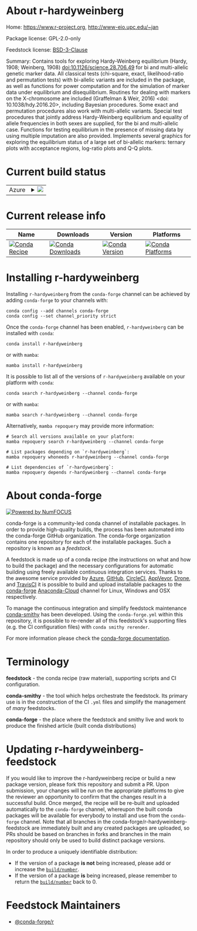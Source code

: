 About r-hardyweinberg
=====================

Home: https://www.r-project.org, http://www-eio.upc.edu/~jan

Package license: GPL-2.0-only

Feedstock license: [BSD-3-Clause](https://github.com/conda-forge/r-hardyweinberg-feedstock/blob/main/LICENSE.txt)

Summary: Contains tools for exploring Hardy-Weinberg equilibrium (Hardy, 1908;  Weinberg, 1908) <doi:10.1126/science.28.706.49> for bi and multi-allelic genetic marker data. All classical tests (chi-square, exact, likelihood-ratio and permutation tests) with bi-allelic variants are included in the package, as well as functions for power computation and for the simulation of marker data under equilibrium and disequilibrium. Routines for dealing with markers on the X-chromosome are included (Graffelman & Weir, 2016) <doi: 10.1038/hdy.2016.20>, including Bayesian procedures. Some exact and permutation procedures also work with multi-allelic variants. Special test procedures that jointly address Hardy-Weinberg equilibrium and equality of allele frequencies in both sexes are supplied, for the bi and multi-allelic case. Functions for testing equilibrium in the presence of missing data by using multiple imputation are also provided. Implements several graphics for exploring the equilibrium status of a large set of bi-allelic markers: ternary plots with acceptance regions, log-ratio plots and Q-Q plots.

Current build status
====================


<table>
    
  <tr>
    <td>Azure</td>
    <td>
      <details>
        <summary>
          <a href="https://dev.azure.com/conda-forge/feedstock-builds/_build/latest?definitionId=9688&branchName=main">
            <img src="https://dev.azure.com/conda-forge/feedstock-builds/_apis/build/status/r-hardyweinberg-feedstock?branchName=main">
          </a>
        </summary>
        <table>
          <thead><tr><th>Variant</th><th>Status</th></tr></thead>
          <tbody><tr>
              <td>linux_64_r_base4.0</td>
              <td>
                <a href="https://dev.azure.com/conda-forge/feedstock-builds/_build/latest?definitionId=9688&branchName=main">
                  <img src="https://dev.azure.com/conda-forge/feedstock-builds/_apis/build/status/r-hardyweinberg-feedstock?branchName=main&jobName=linux&configuration=linux_64_r_base4.0" alt="variant">
                </a>
              </td>
            </tr><tr>
              <td>linux_64_r_base4.1</td>
              <td>
                <a href="https://dev.azure.com/conda-forge/feedstock-builds/_build/latest?definitionId=9688&branchName=main">
                  <img src="https://dev.azure.com/conda-forge/feedstock-builds/_apis/build/status/r-hardyweinberg-feedstock?branchName=main&jobName=linux&configuration=linux_64_r_base4.1" alt="variant">
                </a>
              </td>
            </tr><tr>
              <td>osx_64_r_base4.0</td>
              <td>
                <a href="https://dev.azure.com/conda-forge/feedstock-builds/_build/latest?definitionId=9688&branchName=main">
                  <img src="https://dev.azure.com/conda-forge/feedstock-builds/_apis/build/status/r-hardyweinberg-feedstock?branchName=main&jobName=osx&configuration=osx_64_r_base4.0" alt="variant">
                </a>
              </td>
            </tr><tr>
              <td>osx_64_r_base4.1</td>
              <td>
                <a href="https://dev.azure.com/conda-forge/feedstock-builds/_build/latest?definitionId=9688&branchName=main">
                  <img src="https://dev.azure.com/conda-forge/feedstock-builds/_apis/build/status/r-hardyweinberg-feedstock?branchName=main&jobName=osx&configuration=osx_64_r_base4.1" alt="variant">
                </a>
              </td>
            </tr><tr>
              <td>win_64_r_base4.0</td>
              <td>
                <a href="https://dev.azure.com/conda-forge/feedstock-builds/_build/latest?definitionId=9688&branchName=main">
                  <img src="https://dev.azure.com/conda-forge/feedstock-builds/_apis/build/status/r-hardyweinberg-feedstock?branchName=main&jobName=win&configuration=win_64_r_base4.0" alt="variant">
                </a>
              </td>
            </tr><tr>
              <td>win_64_r_base4.1</td>
              <td>
                <a href="https://dev.azure.com/conda-forge/feedstock-builds/_build/latest?definitionId=9688&branchName=main">
                  <img src="https://dev.azure.com/conda-forge/feedstock-builds/_apis/build/status/r-hardyweinberg-feedstock?branchName=main&jobName=win&configuration=win_64_r_base4.1" alt="variant">
                </a>
              </td>
            </tr>
          </tbody>
        </table>
      </details>
    </td>
  </tr>
</table>

Current release info
====================

| Name | Downloads | Version | Platforms |
| --- | --- | --- | --- |
| [![Conda Recipe](https://img.shields.io/badge/recipe-r--hardyweinberg-green.svg)](https://anaconda.org/conda-forge/r-hardyweinberg) | [![Conda Downloads](https://img.shields.io/conda/dn/conda-forge/r-hardyweinberg.svg)](https://anaconda.org/conda-forge/r-hardyweinberg) | [![Conda Version](https://img.shields.io/conda/vn/conda-forge/r-hardyweinberg.svg)](https://anaconda.org/conda-forge/r-hardyweinberg) | [![Conda Platforms](https://img.shields.io/conda/pn/conda-forge/r-hardyweinberg.svg)](https://anaconda.org/conda-forge/r-hardyweinberg) |

Installing r-hardyweinberg
==========================

Installing `r-hardyweinberg` from the `conda-forge` channel can be achieved by adding `conda-forge` to your channels with:

```
conda config --add channels conda-forge
conda config --set channel_priority strict
```

Once the `conda-forge` channel has been enabled, `r-hardyweinberg` can be installed with `conda`:

```
conda install r-hardyweinberg
```

or with `mamba`:

```
mamba install r-hardyweinberg
```

It is possible to list all of the versions of `r-hardyweinberg` available on your platform with `conda`:

```
conda search r-hardyweinberg --channel conda-forge
```

or with `mamba`:

```
mamba search r-hardyweinberg --channel conda-forge
```

Alternatively, `mamba repoquery` may provide more information:

```
# Search all versions available on your platform:
mamba repoquery search r-hardyweinberg --channel conda-forge

# List packages depending on `r-hardyweinberg`:
mamba repoquery whoneeds r-hardyweinberg --channel conda-forge

# List dependencies of `r-hardyweinberg`:
mamba repoquery depends r-hardyweinberg --channel conda-forge
```


About conda-forge
=================

[![Powered by
NumFOCUS](https://img.shields.io/badge/powered%20by-NumFOCUS-orange.svg?style=flat&colorA=E1523D&colorB=007D8A)](https://numfocus.org)

conda-forge is a community-led conda channel of installable packages.
In order to provide high-quality builds, the process has been automated into the
conda-forge GitHub organization. The conda-forge organization contains one repository
for each of the installable packages. Such a repository is known as a *feedstock*.

A feedstock is made up of a conda recipe (the instructions on what and how to build
the package) and the necessary configurations for automatic building using freely
available continuous integration services. Thanks to the awesome service provided by
[Azure](https://azure.microsoft.com/en-us/services/devops/), [GitHub](https://github.com/),
[CircleCI](https://circleci.com/), [AppVeyor](https://www.appveyor.com/),
[Drone](https://cloud.drone.io/welcome), and [TravisCI](https://travis-ci.com/)
it is possible to build and upload installable packages to the
[conda-forge](https://anaconda.org/conda-forge) [Anaconda-Cloud](https://anaconda.org/)
channel for Linux, Windows and OSX respectively.

To manage the continuous integration and simplify feedstock maintenance
[conda-smithy](https://github.com/conda-forge/conda-smithy) has been developed.
Using the ``conda-forge.yml`` within this repository, it is possible to re-render all of
this feedstock's supporting files (e.g. the CI configuration files) with ``conda smithy rerender``.

For more information please check the [conda-forge documentation](https://conda-forge.org/docs/).

Terminology
===========

**feedstock** - the conda recipe (raw material), supporting scripts and CI configuration.

**conda-smithy** - the tool which helps orchestrate the feedstock.
                   Its primary use is in the construction of the CI ``.yml`` files
                   and simplify the management of *many* feedstocks.

**conda-forge** - the place where the feedstock and smithy live and work to
                  produce the finished article (built conda distributions)


Updating r-hardyweinberg-feedstock
==================================

If you would like to improve the r-hardyweinberg recipe or build a new
package version, please fork this repository and submit a PR. Upon submission,
your changes will be run on the appropriate platforms to give the reviewer an
opportunity to confirm that the changes result in a successful build. Once
merged, the recipe will be re-built and uploaded automatically to the
`conda-forge` channel, whereupon the built conda packages will be available for
everybody to install and use from the `conda-forge` channel.
Note that all branches in the conda-forge/r-hardyweinberg-feedstock are
immediately built and any created packages are uploaded, so PRs should be based
on branches in forks and branches in the main repository should only be used to
build distinct package versions.

In order to produce a uniquely identifiable distribution:
 * If the version of a package **is not** being increased, please add or increase
   the [``build/number``](https://docs.conda.io/projects/conda-build/en/latest/resources/define-metadata.html#build-number-and-string).
 * If the version of a package **is** being increased, please remember to return
   the [``build/number``](https://docs.conda.io/projects/conda-build/en/latest/resources/define-metadata.html#build-number-and-string)
   back to 0.

Feedstock Maintainers
=====================

* [@conda-forge/r](https://github.com/conda-forge/r/)

